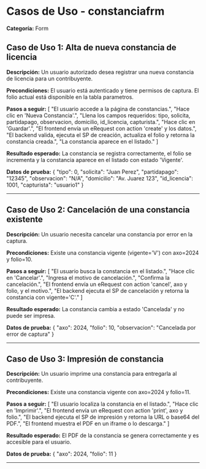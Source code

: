 # Casos de Uso - constanciafrm

**Categoría:** Form

## Caso de Uso 1: Alta de nueva constancia de licencia

**Descripción:** Un usuario autorizado desea registrar una nueva constancia de licencia para un contribuyente.

**Precondiciones:**
El usuario está autenticado y tiene permisos de captura. El folio actual está disponible en la tabla parametros.

**Pasos a seguir:**
[
  "El usuario accede a la página de constancias.",
  "Hace clic en 'Nueva Constancia'.",
  "Llena los campos requeridos: tipo, solicita, partidapago, observacion, domicilio, id_licencia, capturista.",
  "Hace clic en 'Guardar'.",
  "El frontend envía un eRequest con action 'create' y los datos.",
  "El backend valida, ejecuta el SP de creación, actualiza el folio y retorna la constancia creada.",
  "La constancia aparece en el listado."
]

**Resultado esperado:**
La constancia se registra correctamente, el folio se incrementa y la constancia aparece en el listado con estado 'Vigente'.

**Datos de prueba:**
{
  "tipo": 0,
  "solicita": "Juan Perez",
  "partidapago": "12345",
  "observacion": "N/A",
  "domicilio": "Av. Juarez 123",
  "id_licencia": 1001,
  "capturista": "usuario1"
}

---

## Caso de Uso 2: Cancelación de una constancia existente

**Descripción:** Un usuario necesita cancelar una constancia por error en la captura.

**Precondiciones:**
Existe una constancia vigente (vigente='V') con axo=2024 y folio=10.

**Pasos a seguir:**
[
  "El usuario busca la constancia en el listado.",
  "Hace clic en 'Cancelar'.",
  "Ingresa el motivo de cancelación.",
  "Confirma la cancelación.",
  "El frontend envía un eRequest con action 'cancel', axo y folio, y el motivo.",
  "El backend ejecuta el SP de cancelación y retorna la constancia con vigente='C'."
]

**Resultado esperado:**
La constancia cambia a estado 'Cancelada' y no puede ser impresa.

**Datos de prueba:**
{
  "axo": 2024,
  "folio": 10,
  "observacion": "Cancelada por error de captura"
}

---

## Caso de Uso 3: Impresión de constancia

**Descripción:** Un usuario imprime una constancia para entregarla al contribuyente.

**Precondiciones:**
Existe una constancia vigente con axo=2024 y folio=11.

**Pasos a seguir:**
[
  "El usuario localiza la constancia en el listado.",
  "Hace clic en 'Imprimir'.",
  "El frontend envía un eRequest con action 'print', axo y folio.",
  "El backend ejecuta el SP de impresión y retorna la URL o base64 del PDF.",
  "El frontend muestra el PDF en un iframe o lo descarga."
]

**Resultado esperado:**
El PDF de la constancia se genera correctamente y es accesible para el usuario.

**Datos de prueba:**
{
  "axo": 2024,
  "folio": 11
}

---

